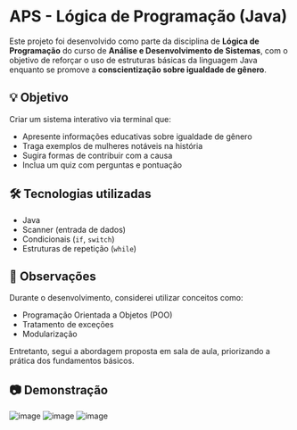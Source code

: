 # APS - Lógica de Programação (Java)

Este projeto foi desenvolvido como parte da disciplina de **Lógica de Programação** do curso de **Análise e Desenvolvimento de Sistemas**, com o objetivo de reforçar o uso de estruturas básicas da linguagem Java enquanto se promove a **conscientização sobre igualdade de gênero**.

## 💡 Objetivo
Criar um sistema interativo via terminal que:
- Apresente informações educativas sobre igualdade de gênero
- Traga exemplos de mulheres notáveis na história
- Sugira formas de contribuir com a causa
- Inclua um quiz com perguntas e pontuação

## 🛠️ Tecnologias utilizadas
- Java
- Scanner (entrada de dados)
- Condicionais (`if`, `switch`)
- Estruturas de repetição (`while`)

## 📌 Observações
Durante o desenvolvimento, considerei utilizar conceitos como:
- Programação Orientada a Objetos (POO)
- Tratamento de exceções
- Modularização

Entretanto, segui a abordagem proposta em sala de aula, priorizando a prática dos fundamentos básicos.

## 📷 Demonstração
![image](https://github.com/user-attachments/assets/5527b62a-ae48-42b1-a26c-ec09af7f41c2)
![image](https://github.com/user-attachments/assets/ae836a13-2869-46fe-98fa-508bcb01a94d)
![image](https://github.com/user-attachments/assets/99f43880-2ba7-4a52-b111-dd70c4d6eabb)


